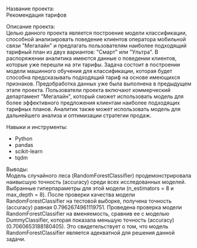 Название проекта: <br>
Рекомендация тарифов

Описание проекта: <br>
Целью данного проекта является построение модели классификации, способной анализировать поведение клиентов оператора мобильной связи "Мегалайн" и предлагать пользователям наиболее подходящий тарифный план из двух вариантов: "Смарт" или "Ультра".
В распоряжении аналитика имеются данные о поведении клиентов, которые уже перешли на эти тарифы. Задача состоит в построении модели машинного обучения для классификации, которая будет способна предсказывать подходящий тариф на основе имеющихся признаков. Предобработка данных уже была выполнена в предыдущем этапе проекта.
Пользователи проекта включают коммерческий департамент "Мегалайн", который сможет использовать модель для более эффективного предложения клиентам наиболее подходящих тарифных планов. Аналитик также может использовать модель для дальнейшего анализа и оптимизации стратегии продаж.

Навыки и инструменты:
- Python
- pandas
- scikit-learn
- tqdm

Выводы:<br> 
Модель случайного леса (RandomForestClassifier) продемонстрировала наивысшую точность (accuracy) среди всех исследованных моделей. Выбранные гиперпараметры для этой модели (n_estimators = 8 и max_depth = 8).
После проверки качества модели RandomForestClassifier на тестовой выборке, получена точность (accuracy) равная 0.7962674961119751. Проведена проверка модели RandomForestClassifier на вменяемость, сравнив ее с моделью DummyClassifier, которая показала меньшую точность (accuracy) (0.7060653188180405). Это свидетельствует о том, что модель RandomForestClassifier является адекватной для решения данной задачи.
